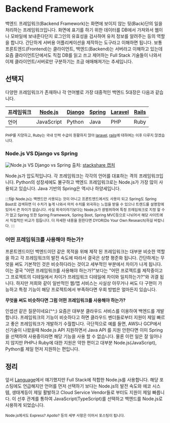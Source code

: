 # Backend Framework

백엔드 프레임워크(Backend Framework)는 화면에 보이지 않는 뒷(Back)단의 일을 처리하는 프레임워크입니다. 화면에 표기를 하기 위한 데이터를 DB에서 가져와서 웹이나 모바일에 보내준다던지 로그인의 유효성을 검사하여 유저 정보를 알려주는 등의 역할을 합니다. 간단하게 서버용 어플리케이션을 제작하는 도구라고 이해하면 됩니다. 보통 프론트엔드(Frontend)는 클라이언트, 백엔드(Backend)는 서버라고 이해하고 있는데 요즘 클라이언트단에서도 직접 DB를 읽고 쓰고 제어하는 Full Stack 기술들이 나와서 이제 클라이언트/서버로만 구분하기는 조금 애매해져가는 추세입니다.

## 선택지

다양한 프레임워크가 존재하나 각 언어별로 가장 대중적인 백엔드 5대장은 다음과 같습니다.

| 프레임워크 | [Node.js](https://nodejs.org/) | [Django](https://www.djangoproject.com/) | [Spring](https://spring.io/) | [Laravel](https://laravel.com/) | [Rails](https://rubyonrails.org/) |
| --- | --- | --- | --- | --- | --- |
| 언어 | JavaScript | Python | Java | PHP | Ruby |

<small>PHP를 지양하고, Ruby는 국내 인력 수급이 원활하지 않아 [laravel](https://laravel.com/), [rails](https://rubyonrails.org/)에 대하여는 이후 다루지 않겠습니다.</small>

### Node.js VS Django vs Spring

![Node.js VS Django vs Spring](/img/wedev/node-django-spring.png)
<span class="ref">출처: [stackshare 캡처](https://stackshare.io/stackups/nodejs-vs-django-vs-spring)</span>

Node.js가 압도적입니다. 각 프레임워크는 각각의 언어를 대표하는 격의 프레임워크입니다. Python의 성장세에도 불구하고 백엔드 프레임워크로는 Node.js가 가장 많이 사용되고 있습니다. Java 기반의 Spring은 역시나 하양세입니다.

:::tip
<small>
Node.js는 백엔드만 사용되는 것이 아니고 프론트엔드에서도 사용이 되고 Spring도 Spring Boot로 검색하면 더 수치가 높게 나와서 마치 수치를 외곡하는 느낌을 받을 수 있으나 트렌드를 설명함에 있어서 큰 차이가 없습니다. 사실 외곡이라기보다는 Node.js가 광범위하여 특정 프레임워크로 지정 할 수가 없고 Spring 또한 Spring Framework, Spring Boot, Spring MVC등으로 나뉘어서 해당 사이트에서 직접적인 비교가 힘듭니다. 더 자세한 내용을 원한다면 DYOR(Do Your Own Research)하길 바랍니다.
</small>
:::

### 어떤 프레임워크를 사용해야 하는가?

프론트엔드이던 백엔드이던 같은 목적을 위해 제작 된 프레임워크는 대부분 비슷한 역할을 하고 각 프레임워크의 발전 속도에 따라서 결국은 상향 평준화 됩니다. 간단하게는 무엇을 써도 기본적인 것은 비슷하다라는 것이고 세부적인 부분에서 차이가 나게 됩니다. 이는 결국 "어떤 프레임워크를 사용해야 하는가?"보다는 "어떤 프로젝트를 제작중이고 그 프로젝트의 디테일에서 차이가 프레임워크 디테일에 차이와 일치하는가?"와 귀결 됩니다. 하지만 저희와 같이 일반적인 웹/앱 서비스는 사실상 아무거나 써도 다 구현이 가능하고 특정 기능이 해당 프로젝트에서 부족하다면 우회 방법은 얼마든지 있습니다.

**무엇을 써도 비슷하다면 그럼 어떤 프레임워크를 사용해야 하는가?**

인셉션 같은 질문이네요(^^;) 요즘은 대부분 클라우드 서비스를 이용하여 백엔드를 개발합니다. 프레임워크의 기능이 비슷하다고 하면 클라우드 벤더들로부터 지원이 제일 빠르고 좋은 프레임워크가 개발하기 수월합니다. 극단적으로 예를 들면, AWS나 GCP에서 신기술이 나왔을때 Node.js API 지원하면서 Java API 를 지원 안한다면 이미 Spring을 선택하여 사용중이라면 해당 기능을 사용 할 수 없습니다. 물론 이런 일은 잘 일어나지 않지만 PHP나 Ruby에 대한 지원은 약한 편이고 대부분 Node.js(JavaScript), Python를 제일 먼저 지원하는 편입니다.

## 정리

앞서 [Language](/wedev/language/)에서 얘기했지만 Full Stack에 적합한 Node.js를 사용합니다. 해당 포스팅에도 언급해지만 언어를 먼저 선택하기 보다는 Node.js의 발전 속도와 에코 시스템, 생태계등이 제일 활발하고 Cloud Service Vendor들로 부터도 지원이 제일 빠릅니다. 이 선후 관계를 통하여 JavaScript(TypeScript)를 선택하고 백엔드를 Node.js로 사용하게 되었습니다.

<small>Node.js에서도 Express? Apollo? 등의 세부 사항은 이어서 포스팅이 됩니다.</small>
